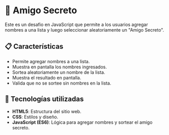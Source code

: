 # 🎁 Amigo Secreto

Este es un desafio en JavaScript que permite a los usuarios agregar nombres a una lista y luego seleccionar aleatoriamente un "Amigo Secreto".

## 📋 Características

- Permite agregar nombres a una lista.
- Muestra en pantalla los nombres ingresados.
- Sortea aleatoriamente un nombre de la lista.
- Muestra el resultado en pantalla.
- Valida que no se sortee sin nombres en la lista.

## 🚀 Tecnologías utilizadas

- **HTML5**: Estructura del sitio web.
- **CSS**: Estilos y diseño.
- **JavaScript (ES6)**: Lógica para agregar nombres y sortear el amigo secreto.
